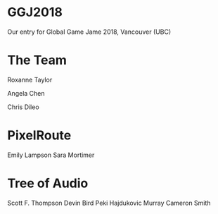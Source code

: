 # GGJ2018
Our entry for Global Game Jame 2018, Vancouver (UBC)

# The Team
Roxanne Taylor

Angela Chen

Chris Dileo

# PixelRoute
Emily Lampson
Sara Mortimer

# Tree of Audio
Scott F. Thompson
Devin Bird
Peki Hajdukovic
Murray Cameron Smith

